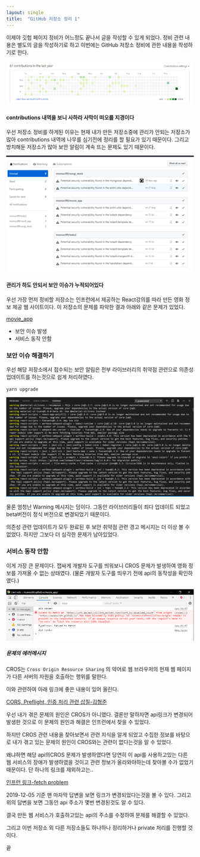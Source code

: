 ```yaml
---
layout: single
title:  "GitHub 저장소 정리 1"
---
```




이제야 깃헙 페이지 정비가 어느정도 끝나서 글을 작성할 수 있게 되었다. 정비 관련 내용은 별도의 글을 작성하기로 하고 이번에는 GitHub 저장소 정비에 관한 내용을 작성하기로 한다.



![gitRepoPic](https://raw.githubusercontent.com/momoci99/momoci99.github.io/master/assets/img/gitRepo/gitRepoPic.PNG)
#### contributions 내역을 보니 사하라 사막이 떠오를 지경이다

우선 저장소 정비를 하게된 이유는 현재 내가 만든 저장소중에 관리가 안되는 저장소가 많아 contributions 내역에 나무를 심기전에 정리를 할 필요가 있기 때문이다. 그리고 방치해둔 저장소가 많아 보안 알림이 계속 뜨는 문제도 있기 때문이다.


![securityNoti](https://raw.githubusercontent.com/momoci99/momoci99.github.io/master/assets/img/gitRepo/securityNoti.PNG)
#### 관리가 하도 안되서 보안 이슈가 누적되어있다

우선 가장 먼저 정비할 저장소는 인프런에서 제공하는 React강의를 따라 만든 영화 정보 제공 웹 사이트이다. 이 저장소의 문제를 파악한 결과 아래와 같은 문제가 있었다.

[movie_app](https://github.com/momoci99/movie_app)

- 보안 이슈 발생
- 서비스 동작 안함

### 보안 이슈 해결하기

우선 해당 저장소에서 접수되는 보안 알림은 전부 라이브러리의 취약점 관련으로 의존성 업데이트를 하는것으로 쉽게 처리하였다. 

`yarn upgrade`

![warning](https://raw.githubusercontent.com/momoci99/momoci99.github.io/master/assets/img/gitRepo/warning.PNG)

물론 엄청난 Warning 메시지는 덤이다. 그동안 라이브러리들이 죄다 업데이트 되었고 beta버전이 정식 버전으로 변경되었기 때문이다.

의존성 관련 업데이트가 모두 완료된 후 보안 취약점 관련 경고 메시지는 더 이상 볼 수 없었다. 하지만 그보다 더 심각한 문제가 남아있었다.


### 서비스 동작 안함

이게 가장 큰 문제이다. 잽싸게 개발자 도구를 띄워보니 CROS 문제가 발생하여 영화 정보를 가져올 수 없는 상태였다. (물론 개발자 도구를 띄우기 전에 api의 동작성을 확인하였다.)


![crosError](https://raw.githubusercontent.com/momoci99/momoci99.github.io/master/assets/img/gitRepo/crosError.PNG)

##### 문제의 에러메시지


CROS는 `Cross Origin Resource Sharing` 의 약어로 웹 브라우저의 현재 웹 페이지가 다른 서버의 자원을 호출하는 행위를 말한다. 

이와 관련하여 아래 링크에 좋은 내용이 있어 올린다.

[CORS, Preflight, 인증 처리 관련 삽질-김형준](https://www.popit.kr/cors-preflight-%EC%9D%B8%EC%A6%9D-%EC%B2%98%EB%A6%AC-%EA%B4%80%EB%A0%A8-%EC%82%BD%EC%A7%88/)

우선 내가 겪은 문제의 원인은 CROS가 아니였다. 결론만 말하자면 api링크가 변경되어 발생한 것으로 이 문제의 원인과 해결은 인프런에서 찾을 수 있었다.

하지만 CROS 관련 내용을 찾아보면서 관련 지식을 알게 되었고 수집한 정보를 바탕으로 내가 겪고 있는 문제의 원인이 CROS와는 관련이 없다는것을 알 수 있었다.

왜냐하면 해당 api의CROS 문제가 발생하였다면 당연히 이 api를 사용하고있는 다른 웹 서비스의 장애가 발생하였을 것이고 관련 정보가 올라와야하는데 찾아볼 수가 없었기 때문이다. 단 하나의 링크를 제외하고는..

[인프런 링크-fetch problem](https://www.inflearn.com/questions/5362)

2019-12-05 기준 맨 마자막 답변을 보면 링크가 변경되었다는것을 볼 수 있다. 그리고 위의 답변을 보면 그동안 api 주소가 몇번 변경된것도 알 수 있다.

결국 만든 웹 서비스가 호출하고있는 api의 주소를  수정하여 문제를 해결할 수 있었다.

그리고 이번 저장소 외 다른 저장소들도 하나하나 정리하거나 private 처리를 진행할 것이다. 

끝
